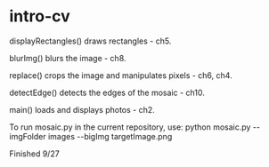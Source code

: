 # intro-cv

displayRectangles() draws rectangles - ch5.

blurImg() blurs the image - ch8.

replace() crops the image and manipulates pixels - ch6, ch4. 

detectEdge() detects the edges of the mosaic - ch10. 

main() loads and displays photos - ch2. 

To run mosaic.py in the current repository, use:
python mosaic.py --imgFolder images --bigImg targetImage.png

Finished 9/27

